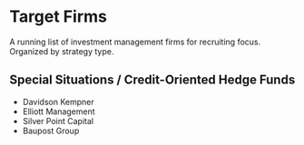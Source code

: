 # Target Firms

A running list of investment management firms for recruiting focus. Organized by strategy type.

## Special Situations / Credit-Oriented Hedge Funds
- Davidson Kempner
- Elliott Management
- Silver Point Capital
- Baupost Group

